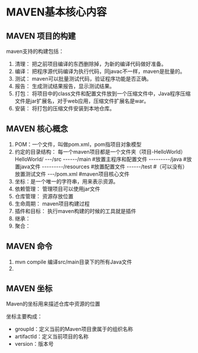 # MAVEN基本核心内容

## MAVEN 项目的构建

maven支持的构建包括：

1. 清理： 把之前项目编译的东西删除掉，为新的编译代码做好准备。
2. 编译： 把程序源代码编译为执行代码，同javac不一样，maven是批量的。
3. 测试： maven可以批量测试代码，验证程序功能是否正确。
4. 报告： 生成测试结果报告，显示测试结果。
5. 打包： 将项目中的class文件和配置文件放到一个压缩文件中，Java程序压缩文件是jar扩展名，对于web应用，压缩文件扩展名是war。
6. 安装： 将打包的压缩文件安装到本地仓库。

## MAVEN 核心概念

1. POM：一个文件，叫做pom.xml，pom指项目对象模型
2. 约定的目录结构：
   每一个maven项目都是一个文件夹（项目-HelloWorld）
   HelloWorld/
   ---/src
   ------/main       #放置主程序和配置文件
   ---------/java    #放置java文件
   ---------/resources      #放置配置文件
   ------/test        #（可以没有）放置测试文件
   ---/pom.xml      #maven项目核心文件
3. 坐标：是一个唯一的字符串，用来表示资源。
4. 依赖管理： 管理项目可以使用jar文件
5. 仓库管理： 资源存放位置
6. 生命周期： maven项目构建过程
7. 插件和目标： 执行maven构建的时候的工具就是插件
8. 继承：
9. 聚合：

## MAVEN 命令

1. mvn compile
   编译src/main目录下的所有Java文件
2. 

## MAVEN 坐标

Maven的坐标用来描述仓库中资源的位置

坐标主要构成：

* groupId：定义当前的Maven项目隶属于的组织名称
* artifactId：定义当前项目的名称
* version：版本号
